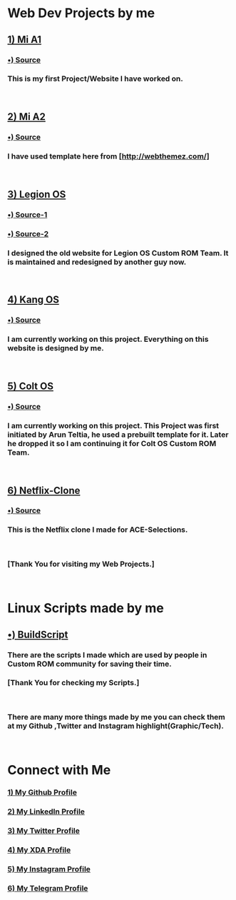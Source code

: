 # Web Dev Projects by me

## [1) Mi A1](https://nparashar150.me/mia1/)
### [&bull;) Source](https://github.com/nparashar150/mia1)
### This is my first Project/Website I have worked on.

<br>

## [2) Mi A2](https://nparashar150.me/mia2/)
### [&bull;) Source](https://github.com/nparashar150/mia2)
### I have used template here from [http://webthemez.com/]

<br>

## [3) Legion OS](https://legionos.org/)
### [&bull;) Source-1](https://github.com/nparashar150/website)
### [&bull;) Source-2](https://github.com/Project-LegionOS/Project-LegionOS.github.io)
### I designed the old website for Legion OS Custom ROM Team. It is maintained and redesigned by another guy now.

<br>

## [4) Kang OS](https://kangos.in/)
### [&bull;) Source](https://github.com/nparashar150/kangos)
### I am currently working on this project. Everything on this website is designed by me.

<br>

## [5) Colt OS](https://colt-enigma.github.io/)
### [&bull;) Source](https://github.com/Colt-Enigma/colt-enigma.github.io/)
### I am currently working on this project. This Project was first initiated by Arun Teltia, he used a prebuilt template for it. Later he dropped it so I am continuing it for Colt OS Custom ROM Team.

<br>

## [6) Netflix-Clone](http://nparashar150.me/netflix/)
### [&bull;) Source](https://github.com/nparashar150/netflix)
### This is the Netflix clone I made for ACE-Selections.

<br>

### [Thank You for visiting my Web Projects.]

<br>

# Linux Scripts made by me
## [&bull;) BuildScript](https://github.com/nparashar150/buildscript/)
### There are the scripts I made which are used by people in Custom ROM community for saving their time.
### [Thank You for checking my Scripts.]

<br>

### There are many more things made by me you can check them at my Github ,Twitter and Instagram highlight(Graphic/Tech).

<br>

# Connect with Me
### [1) My Github Profile](https://github.com/nparashar150)
### [2) My LinkedIn Profile](https://www.linkedin.com/in/naman-parashar-724610185/)
### [3) My Twitter Profile](https://twitter.com/nparashar150)
### [4) My XDA Profile](https://forum.xda-developers.com/m/nparashar150.9479430/)
### [5) My Instagram Profile](https://www.instagram.com/nparashar150_/)
### [6) My Telegram Profile](https://t.me/nparashar150)

<br>
